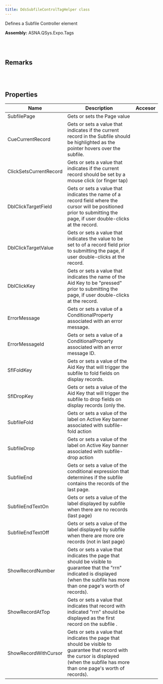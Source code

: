 ```yaml
---
title: DdsSubfileControlTagHelper class
---
```


Defines a Subfile Controller element

**Assembly:** ASNA.QSys.Expo.Tags

<br>
<br>

## Remarks

<br>
<br>

## Properties
| Name | Description | Accesor
| --- | --- | ---
| SubfilePage | Gets or sets the Page value | 
| CueCurrentRecord | Gets or sets a value that indicates if the current record in the Subfile should be highlighted as the pointer hovers over the subfile. | 
| ClickSetsCurrentRecord | Gets or sets a value that indicates if the current record should be set by a mouse click (or finger tap) | 
| DblClickTargetField | Gets or sets a value that indicates the name of a record field where the cursor will be positioned prior to submitting the page, if user double-clicks at the record. | 
| DblClickTargetValue | Gets or sets a value that indicates the value to be set to of a record field prior to submitting the page, if user double-clicks at the record. | 
| DblClickKey | Gets or sets a value that indicates the name of the Aid Key to be "pressed" prior to submitting the page, if user double-clicks at the record. | 
| ErrorMessage | Gets or sets a value of a ConditionalProperty associated with an error message. | 
| ErrorMessageId | Gets or sets a value of a ConditionalProperty associated with an error message ID. | 
| SflFoldKey | Gets or sets a value of the Aid Key that will trigger the subfile to fold fields on display records. | 
| SflDropKey | Gets or sets a value of the Aid Key that will trigger the subfile to drop fields on display records (only the. | 
| SubfileFold | Gets or sets a value of the label on Active Key banner associated with subfile-fold action | 
| SubfileDrop | Gets or sets a value of the label on Active Key banner associated with subfile-drop action | 
| SubfileEnd | Gets or sets a value of the conditional expression that determines if the subfile contains the records of the last page. | 
| SubfileEndTextOn | Gets or sets a value of the label displayed by subfile when there are no records (last page) | 
| SubfileEndTextOff | Gets or sets a value of the label displayed by subfile when there are more ore records (not in last page) | 
| ShowRecordNumber | Gets or sets a value that indicates the page that should be visible to guarantee that the "rrn" indicated is displayed (when the subfile has more than one page's worth of records). | 
| ShowRecordAtTop | Gets or sets a value that indicates that record with indicated "rrn" should be displayed as the first record on the subfile . | 
| ShowRecordWithCursor | Gets or sets a value that indicates the page that should be visible to guarantee that record with the cursor is displayed (when the subfile has more than one page's worth of records). | 

<br>
<br>

